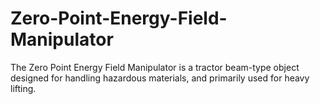 # Zero-Point-Energy-Field-Manipulator
The Zero Point Energy Field Manipulator is a tractor beam-type object designed for handling hazardous materials, and primarily used for heavy lifting. 


